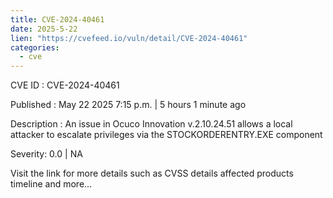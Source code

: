 ```yaml
---
title: CVE-2024-40461
date: 2025-5-22
lien: "https://cvefeed.io/vuln/detail/CVE-2024-40461"
categories:
  - cve
---
```


CVE ID : CVE-2024-40461

Published :  May 22
2025
7:15 p.m. | 5 hours
1 minute ago

Description : An issue in Ocuco Innovation v.2.10.24.51 allows a local attacker to escalate privileges via the STOCKORDERENTRY.EXE component

Severity: 0.0 | NA

Visit the link for more details
such as CVSS details
affected products
timeline
and more...
